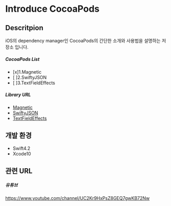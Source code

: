 # Introduce CocoaPods

## Descritpion
iOS의 dependency manager인 CocoaPods의 간단한 소개와 사용법을 설명하는 저장소 입니다.

##### CocoaPods List
 - [x]1.Magnetic
 - [ ]2.SwiftyJSON
 - [ ]3.TextFieldEffects

##### Library URL
- [Magnetic](https://github.com/efremidze/Magnetic)
- [SwiftyJSON](https://github.com/SwiftyJSON/SwiftyJSON)
- [TextFieldEffects](https://github.com/raulriera/TextFieldEffects)

## 개발 환경
- Swift4.2
- Xcode10

## 관련 URL

##### 유튜브
https://www.youtube.com/channel/UC2Kr9HxPsZ8GEQ7gwKB72Nw
